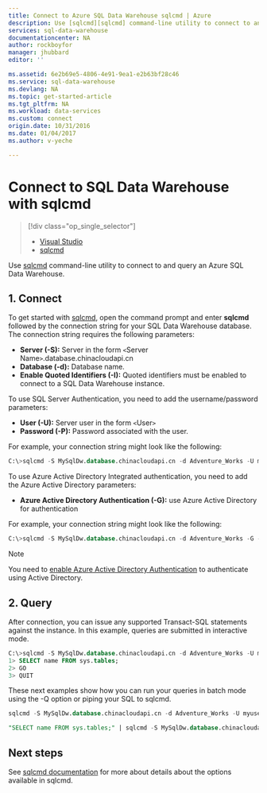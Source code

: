 ```yaml
---
title: Connect to Azure SQL Data Warehouse sqlcmd | Azure
description: Use [sqlcmd][sqlcmd] command-line utility to connect to and query an Azure SQL Data Warehouse.
services: sql-data-warehouse
documentationcenter: NA
author: rockboyfor
manager: jhubbard
editor: ''

ms.assetid: 6e2b69e5-4806-4e91-9ea1-e2b63bf28c46
ms.service: sql-data-warehouse
ms.devlang: NA
ms.topic: get-started-article
ms.tgt_pltfrm: NA
ms.workload: data-services
ms.custom: connect
origin.date: 10/31/2016
ms.date: 01/04/2017
ms.author: v-yeche

---
```

# Connect to SQL Data Warehouse with sqlcmd
> [!div class="op_single_selector"]
> * [Visual Studio](sql-data-warehouse-query-visual-studio.md)
> * [sqlcmd](sql-data-warehouse-get-started-connect-sqlcmd.md) 

Use [sqlcmd][sqlcmd] command-line utility to connect to and query an Azure SQL Data Warehouse.  

## 1. Connect
To get started with [sqlcmd][sqlcmd], open the command prompt and enter **sqlcmd** followed by the connection string for your SQL Data Warehouse database. The connection string requires the following parameters:

* **Server (-S):** Server in the form `<`Server Name`>`.database.chinacloudapi.cn
* **Database (-d):** Database name.
* **Enable Quoted Identifiers (-I):** Quoted identifiers must be enabled to connect to a SQL Data Warehouse instance.

To use SQL Server Authentication, you need to add the username/password parameters:

* **User (-U):** Server user in the form `<`User`>`
* **Password (-P):** Password associated with the user.

For example, your connection string might look like the following:

```sql
C:\>sqlcmd -S MySqlDw.database.chinacloudapi.cn -d Adventure_Works -U myuser -P myP@ssword -I
```

To use Azure Active Directory Integrated authentication, you need to add the Azure Active Directory parameters:

* **Azure Active Directory Authentication (-G):** use Azure Active Directory for authentication

For example, your connection string might look like the following:

```sql
C:\>sqlcmd -S MySqlDw.database.chinacloudapi.cn -d Adventure_Works -G -I
```

> [!NOTE]
> You need to [enable Azure Active Directory Authentication](sql-data-warehouse-authentication.md) to authenticate using Active Directory.
> 
> 

## 2. Query
After connection, you can issue any supported Transact-SQL statements against the instance.  In this example, queries are submitted in interactive mode.

```sql
C:\>sqlcmd -S MySqlDw.database.chinacloudapi.cn -d Adventure_Works -U myuser -P myP@ssword -I
1> SELECT name FROM sys.tables;
2> GO
3> QUIT
```

These next examples show how you can run your queries in batch mode using the -Q option or piping your SQL to sqlcmd.

```sql
sqlcmd -S MySqlDw.database.chinacloudapi.cn -d Adventure_Works -U myuser -P myP@ssword -I -Q "SELECT name FROM sys.tables;"
```

```sql
"SELECT name FROM sys.tables;" | sqlcmd -S MySqlDw.database.chinacloudapi.cn -d Adventure_Works -U myuser -P myP@ssword -I > .\tables.out
```

## Next steps
See [sqlcmd documentation][sqlcmd] for more about details about the options available in sqlcmd.

<!--Image references-->

<!--Article references-->

<!--MSDN references--> 
[sqlcmd]: https://msdn.microsoft.com/library/ms162773.aspx
[Azure portal]: https://portal.azure.cn

<!--Other Web references-->
